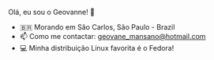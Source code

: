 Olá, eu sou o Geovanne! 👋
- 🇧🇷 Morando em São Carlos, São Paulo - Brazil
- 📫 Como me contactar: geovane_mansano@hotmail.com
- 💻 Minha distribuição Linux favorita é o Fedora!
